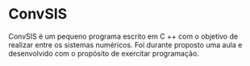 # ConvSIS
ConvSIS é um pequeno programa escrito em C ++ com o objetivo de realizar entre os sistemas numéricos.  Foi durante proposto uma aula e desenvolvido com o propósito de exercitar programação.
